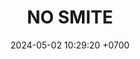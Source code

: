 ---
layout: teamCard
permalink: /team/:title.html
categories: surjohto042024 norteMayo partido1 partido4 partido5 partido6 partido7 partido9 partido10 partido11 30 ljmy24 LI
maincover: /assets/logos/BDLF.png
puntosLJMAYO24: 26
date: 2024-05-02 10:29:20 +0700
title: NO SMITE
status: <i class="fa-solid fa-check"></i>
tag: johto042024
color: black
puntosLJ202404: 12
grupo: sur
background: '#F16C38'
cover: /assets/backCard.png
team: NO SMITE
ID: NS
#PARTIDO 1
j1: RONDA 1
p1: CS
pp1: NS
r1: 
bg1: rock
rr1: 
#PARTIDO 2
j2: RONDA 2
p2: RNT
pp2: NS
bg2: rock
r2: 
rr2:
#PARTIDO 3
j3: RONDA 3
p3: NS
pp3: I2A
bg3: rock
r3: 
rr3:
#PARTIDO 4
j4: RONDA 4
p4: TAE
pp4: NS
bg4: rock
r4: 
rr4:
#PARTIDO 5
j5: RONDA 5
p5: GOD
pp5: NS
bg5: rock
r5: 
rr5:
#PARTIDO 6
j6: RONDA 6
p6: SOJ
pp6: NS
bg6: rock
r6: 
rr6: 
#PARTIDO 7
j7: RONDA 7
p7:  HG BETA
pp7: NS
bg7: rock
r7: 
rr7: 
#PARTIDO 8
j8: RONDA 8
p8:  HG OL
pp8: NS
bg8: rock
rr8: 
r8: 
#PARTIDO 9
j9: RONDA 9
p9:  EK
pp9: NS
bg9: rock
r9: 
rr9: 
#PARTIDO 10
j10: RONDA 10
p10: NL
pp10: NS
bg10: rock
r10: 
rr10: 
#PARTIDO 11
j11: RONDA 11
p11: E7J
pp11: NS
bg11: rock
r11: 
rr11:
stream: <i class="fa-brands fa-twitch text-white"></i>
# pj: 11
# pt1: 1
# pt2: 3
# pt3: 2
# pt4: 3
# pt5: 3
# pt6: 3
# pt7: 3
# pt8: 0
# pt9: 3
# pt10: 3
# pt11: 2
# p1: NO SMITE
# r1: 1
# rr1: 2
# bg1: bg-warning
# pp1: LAST BREATH
# p2: DFS RUBY
# r2: 0
# rr2: 3
# bg2: bg-success
# pp2: NO SMITE
# p3:  SOJ
# r3: 1
# bg3: bg-info
# rr3: 2
# pp3: NO SMITE
# p4:  no smite
# r4: 3
# rr4: 0
# bg4: bg-success
# pp4: jas
# p5:  no smite
# r5: 3
# bg5: bg-success
# rr5: 0
# pp5: dfs dmd
# p6:  no smite
# r6: 3
# rr6: 0
# bg6: bg-success
# pp6: t. satisfaction
# p7:  no smite
# r7: 3
# rr7: 0
# bg7: bg-success
# pp7: s. vanguard
# p8:  HGO
# r8: 3
# bg8: bg-danger
# rr8: 0
# pp8: NO SMITE
# p9:  no smite
# r9: 3
# rr9: 0
# bg9: bg-success
# pp9: hg regios
# p10:  no smite
# r10: 3
# rr10: 0
# bg10: bg-success
# pp10: zodiac

# info: 30/05/24
# hora: '22:20'
# p11: no smite
# pp11: mbo
# r11: 2
# rr11: 1
# bg11: bg-info
##torneos
rango: ACERO
bg: bg-johto 
torneo1: Lj my24
tps1: IN PROGRESS
tb1: card-johto
timg1: /assets/logos/LIGA-JOHTO.png
---